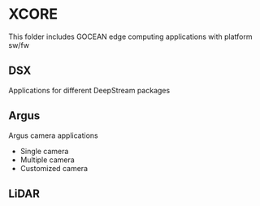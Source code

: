 # XCORE
This folder includes GOCEAN edge computing applications with platform sw/fw


## DSX
Applications for different DeepStream packages


## Argus
Argus camera applications
- Single camera
- Multiple camera
- Customized camera


## LiDAR
